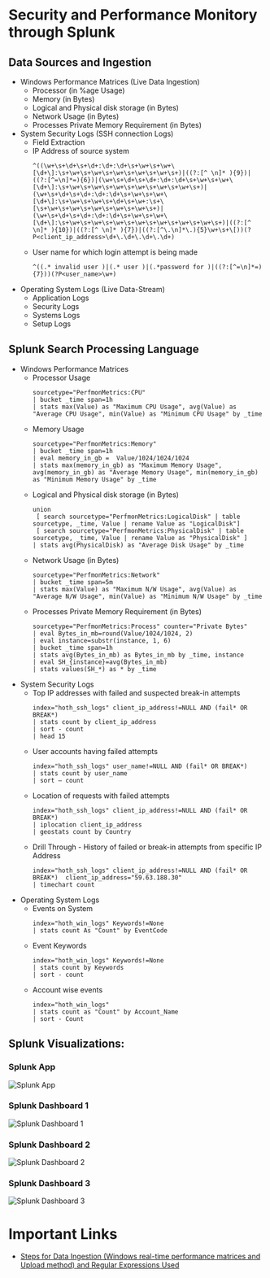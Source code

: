 # Security and Performance Monitory through Splunk
## Data Sources and Ingestion
- Windows Performance Matrices (Live Data Ingestion)
  - Processor (in %age Usage)
  - Memory (in Bytes)
  - Logical and Physical disk storage (in Bytes)
  - Network Usage (in Bytes)
  - Processes Private Memory Requirement (in Bytes)
- System Security Logs (SSH connection Logs)
  - Field Extraction
  - IP Address of source system
    ~~~
    ^((\w+\s+\d+\s+\d+:\d+:\d+\s+\w+\s+\w+\[\d+\]:\s+\w+\s+\w+\s+\w+\s+\w+\s+\w+\s+)|((?:[^ \n]* ){9})|((?:[^=\n]*=){6})|(\w+\s+\d+\s+\d+:\d+:\d+\s+\w+\s+\w+\[\d+\]:\s+\w+\s+\w+\s+\w+\s+\w+\s+\w+\s+\w+\s+)|(\w+\s+\d+\s+\d+:\d+:\d+\s+\w+\s+\w+\[\d+\]:\s+\w+\s+\w+\s+\d+\s+\w+:\s+\[\s+\w+\s+\w+\s+\w+\s+\w+\s+\w+\s+)|(\w+\s+\d+\s+\d+:\d+:\d+\s+\w+\s+\w+\[\d+\]:\s+\w+\s+\w+\s+\w+\s+\w+\s+\w+\s+\w+\s+\w+\s+)|((?:[^ \n]* ){10})|((?:[^ \n]* ){7})|((?:[^\.\n]*\.){5}\w+\s+\[))(?P<client_ip_address>\d+\.\d+\.\d+\.\d+)
    ~~~
  - User name for which login attempt is being made
    ~~~
    ^((.* invalid user )|(.* user )|(.*password for )|((?:[^=\n]*=){7}))(?P<user_name>\w+)
    ~~~
- Operating System Logs (Live Data-Stream)
  - Application Logs
  - Security Logs
  - Systems Logs
  - Setup Logs

## Splunk Search Processing Language
- Windows Performance Matrices
  - Processor Usage
    ~~~
    sourcetype="PerfmonMetrics:CPU"
    | bucket _time span=1h
    | stats max(Value) as "Maximum CPU Usage", avg(Value) as "Average CPU Usage", min(Value) as "Minimum CPU Usage" by _time
    ~~~
  - Memory Usage
    ~~~
    sourcetype="PerfmonMetrics:Memory"
    | bucket _time span=1h
    | eval memory_in_gb =  Value/1024/1024/1024
    | stats max(memory_in_gb) as "Maximum Memory Usage", avg(memory_in_gb) as "Average Memory Usage", min(memory_in_gb) as "Minimum Memory Usage" by _time
    ~~~
  - Logical and Physical disk storage (in Bytes)
    ~~~
    union
     [ search sourcetype="PerfmonMetrics:LogicalDisk" | table sourcetype, _time, Value | rename Value as "LogicalDisk"]
     [ search sourcetype="PerfmonMetrics:PhysicalDisk" | table sourcetype, _time, Value | rename Value as "PhysicalDisk" ]
    | stats avg(PhysicalDisk) as "Average Disk Usage" by _time
    ~~~
  - Network Usage (in Bytes)
    ~~~
    sourcetype="PerfmonMetrics:Network" 
    | bucket _time span=5m 
    | stats max(Value) as "Maximum N/W Usage", avg(Value) as "Average N/W Usage", min(Value) as "Minimum N/W Usage" by _time
    ~~~
  - Processes Private Memory Requirement (in Bytes)
    ~~~
    sourcetype="PerfmonMetrics:Process" counter="Private Bytes"
    | eval Bytes_in_mb=round(Value/1024/1024, 2)
    | eval instance=substr(instance, 1, 6)
    | bucket _time span=1h 
    | stats avg(Bytes_in_mb) as Bytes_in_mb by _time, instance
    | eval SH_{instance}=avg(Bytes_in_mb)
    | stats values(SH_*) as * by _time
    ~~~
- System Security Logs
  - Top IP addresses with failed and suspected break-in attempts
    ~~~
    index="hoth_ssh_logs" client_ip_address!=NULL AND (fail* OR BREAK*) 
    | stats count by client_ip_address 
    | sort - count 
    | head 15
    ~~~
  - User accounts having failed attempts
    ~~~
    index="hoth_ssh_logs" user_name!=NULL AND (fail* OR BREAK*) 
    | stats count by user_name 
    | sort – count
    ~~~
  - Location of requests with failed attempts
    ~~~
    index="hoth_ssh_logs" client_ip_address!=NULL AND (fail* OR BREAK*) 
    | iplocation client_ip_address 
    | geostats count by Country
  - Drill Through - History of failed or break-in attempts from specific IP Address
    ~~~
    index="hoth_ssh_logs" client_ip_address!=NULL AND (fail* OR BREAK*)  client_ip_address="59.63.188.30"
    | timechart count
    ~~~
- Operating System Logs
  - Events on System
    ~~~
    index="hoth_win_logs" Keywords!=None
    | stats count As "Count" by EventCode
  - Event Keywords
    ~~~
    index="hoth_win_logs" Keywords!=None
    | stats count by Keywords
    | sort - count
    ~~~
  - Account wise events
    ~~~
    index="hoth_win_logs"
    | stats count as "Count" by Account_Name
    | sort - Count
## Splunk Visualizations:
### Splunk App
![Splunk App](./images/01_SplunkApp.png)
### Splunk Dashboard 1
![Splunk Dashboard 1](./images/02_Dashboard1.png)
### Splunk Dashboard 2
![Splunk Dashboard 2](./images/03_Dashboard2.png)
### Splunk Dashboard 3
![Splunk Dashboard 3](./images/04_Dashboard3.png)

# Important Links
- [Steps for Data Ingestion (Windows real-time performance matrices and Upload method) and Regular Expressions Used](./Data_Ingestion_RealTime_Upload_and_Regular_Expression.pdf)

